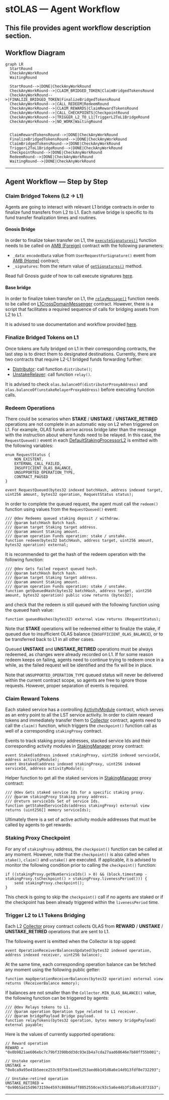 # stOLAS — Agent Workflow

This file provides agent workflow description section. 
---

## Workflow Diagram

```mermaid
graph LR
  StartRound
  CheckAnyWorkRound
  WaitingRound

  StartRound-->|DONE|CheckAnyWorkRound
  CheckAnyWorkRound-->|CLAIM_BRIDGED_TOKEN|ClaimBridgedTokensRound
  CheckAnyWorkRound-->|FINALIZE_BRIDGED_TOKEN|FinalizeBridgedTokensRound
  CheckAnyWorkRound-->|CALL_REDEEM|RedeemRound
  CheckAnyWorkRound-->|CLAIM_REWARDS|ClaimRewardTokensRound
  CheckAnyWorkRound-->|CALL_CHECKPOINTS|CheckpointRound 
  CheckAnyWorkRound-->|TRIGGER_L2_TO_L1|TriggerL2ToL1BridgeRound
  CheckAnyWorkRound-->|NO_WORK|WaitingRound
  

  ClaimRewardTokensRound-->|DONE|CheckAnyWorkRound
  FinalizeBridgedTokensRound-->|DONE|CheckAnyWorkRound
  ClaimBridgedTokensRound-->|DONE|CheckAnyWorkRound
  TriggerL2ToL1BridgeRound-->|DONE|CheckAnyWorkRound
  CheckpointRound-->|DONE|CheckAnyWorkRound
  RedeemRound-->|DONE|CheckAnyWorkRound
  WaitingRound-->|DONE|CheckAnyWorkRound
```

---

## Agent Workflow — Step by Step

### Claim Bridged Tokens (L2 -> L1)

Agents are going to interact with relevant L1 bridge contracts in order to finalize fund transfers from L2 to L1.
Each native bridge is specific to its fund transfer finalization times and routines.

#### Gnosis Bridge

In order to finalize token transfer on L1, the [`executeSignatures()`](https://etherscan.io/address/0x4C36d2919e407f0Cc2Ee3c993ccF8ac26d9CE64e#writeProxyContract#F3)
function needs to be called on [AMB (Foreign)](https://docs.gnosischain.com/bridges/About%20Token%20Bridges/amb-bridge#contracts)
contract with the following parameters:
- `_data`: `encodedData` value from `UserRequestForSignature()` event from [AMB (Home)](https://gnosisscan.io/address/0x75Df5AF045d91108662D8080fD1FEFAd6aA0bb59#events) contract;
- `_signatures`: from the return value of [`getSignatures()`](https://gnosisscan.io/address/0x7d94ece17e81355326e3359115D4B02411825EdD#readContract#F2) method.

Read full Gnosis guide of how to call execute signatures [here](https://docs.gnosischain.com/bridges/About%20Token%20Bridges/amb-bridge#how-to-call-executesignatures-on-foreign-amb-ethereum).

#### Base bridge

In order to finalize token transfer on L1, the [`relayMessage()`](https://etherscan.io/address/0x866E82a600A1414e583f7F13623F1aC5d58b0Afa#writeProxyContract#F2)
function needs to be called on [L1CrossDomainMessenger](https://docs.base.org/base-chain/network-information/base-contracts#ethereum-mainnet) contract.
However, there is a script that facilitates a required sequence of calls for bridging assets from L2 to L1.

It is advised to use documentation and workflow provided [here](https://github.com/valory-xyz/l2_withdraws/tree/main?tab=readme-ov-file#base).

### Finalize Bridged Tokens on L1

Once tokens are fully bridged on L1 in their corresponding contracts, the last step is to direct them to designated destinations.
Currently, there are two contracts that require L2-L1 bridged funds forwarding further:
- [Distributor](../contracts/l1/Distributor.sol): call function `distribute()`;
- [UnstakeRelayer](../contracts/l1/UnstakeRelayer.sol): call function `relay()`.

It is advised to check `olas.balanceOf(distributorProxyAddress)` and `olas.balanceOf(unstakeRelayerProxyAddress)` before executing function calls.

### Redeem Operations

There could be scenarios when **STAKE** / **UNSTAKE** / **UNSTAKE_RETIRED** operations are not complete in an automatic way on L2 when triggered on L1.
For example, OLAS funds arrive across bridge later than the message with the instruction about where funds need to be relayed.
In this case, the `RequestQueued()` event in each [DefaultStakingProcessorL2](../contracts/l2/bridging/DefaultStakingProcessorL2.sol)
is emitted with the following variables:

```solidity
enum RequestStatus {
    NON_EXISTENT,
    EXTERNAL_CALL_FAILED,
    INSUFFICIENT_OLAS_BALANCE,
    UNSUPPORTED_OPERATION_TYPE,
    CONTRACT_PAUSED
}

event RequestQueued(bytes32 indexed batchHash, address indexed target, uint256 amount, bytes32 operation, RequestStatus status);
```

In order to complete the queued request, the agent must call the `redeem()` function using values from the `RequestQueued()` event:
```solidity
/// @dev Redeems queued staking deposit / withdraw.
/// @param batchHash Batch hash.
/// @param target Staking target address.
/// @param amount Staking amount.
/// @param operation Funds operation: stake / unstake.
function redeem(bytes32 batchHash, address target, uint256 amount, bytes32 operation) external;
```

It is recommended to get the hash of the redeem operation with the following function:
```solidity
/// @dev Gets failed request queued hash.
/// @param batchHash Batch hash.
/// @param target Staking target address.
/// @param amount Staking amount.
/// @param operation Funds operation: stake / unstake.
function getQueuedHash(bytes32 batchHash, address target, uint256 amount, bytes32 operation) public view returns (bytes32);
```

and check that the redeem is still queued with the following function using the queued hash value:
```solidity
function queuedHashes(bytes32) external view returns (RequestStatus);
```

Note that **STAKE** operations will be redeemed either to finalize the stake, if queued due to insufficient OLAS balance
(`INSUFFICIENT_OLAS_BALANCE`), or to be transferred back to L1 in all other cases.

Queued **UNSTAKE** and **UNSTAKE_RETIRED** operations must be always redeemed, as changes were already recorded on L1.
If for some reason redeem keeps on failing, agents need to continue trying to redeem once in a while, as the failed request
will be identified and the fix will be in place.

Note that `UNSUPPORTED_OPERATION_TYPE` queued status will never be delivered within the current contract scope,
so agents are free to ignore those requests. However, proper separation of events is required.

### Claim Reward Tokens

Each staked service has a controlling [ActivityModule](../contracts/l2/ActivityModule.sol) contract, which serves as an entry point
to all the LST service activity. In order to claim reward tokens and immediately transfer them to [Collector](../contracts/l2/Collector.sol)
contract, agents need to call the `claim()` function, which triggers the `checkpoint()` function call as well of a corresponding `stakingProxy` contract.

Events to track staking proxy addresses, stacked service Ids and their corresponding activity modules in [StakingManager](../contracts/l2/StakingManager.sol) proxy contract:
```solidity
event Staked(address indexed stakingProxy, uint256 indexed serviceId, address activityModule);
event Unstaked(address indexed stakingProxy, uint256 indexed serviceId, address activityModule);
```

Helper function to get all the staked services in [StakingManager](../contracts/l2/StakingManager.sol) proxy contract:
```solidity
/// @dev Gets staked service Ids for a specific staking proxy.
/// @param stakingProxy Staking proxy address.
/// @return serviceIds Set of service Ids.
function getStakedServiceIds(address stakingProxy) external view returns (uint256[] memory serviceIds);
```

Ultimately there is a set of active activity module addresses that must be called by agents to get rewards.

### Staking Proxy Checkpoint

For any of `stakingProxy` address, the `checkpoint()` function can be called at any moment. However, note that the `checkpoint()`
is also called when `stake()`, `claim()` and `ustake()` are executed. If applicable, it is advised to monitor the following condition
prior to calling the `checkpoint()` function:
```
if ((stakingProxy.getNumServiceIds() > 0) && (block.timestamp - stakingProxy.tsCheckpoint() > stakingProxy.livenessPeriod())) {
    send stakingProxy.checkpoint();
}
```

This check is going to skip the `checkpoint()` call if no agents are staked or if the checkpoint has been already
triggered within the `livenessPeriod` time.

### Trigger L2 to L1 Tokens Bridging

Each L2 [Collector](../contracts/l2/Collector.sol) proxy contract collects OLAS from **REWARD** / **UNSTAKE** / **UNSTAKE_RETIRED**
operations that are sent to L1.

The following event is emitted when the Collector is top upped:
```solidity
event OperationReceiverBalancesUpdated(bytes32 indexed operation, address indexed receiver, uint256 balance);
```

At the same time, each corresponding operation balance can be fetched any moment using the following public getter:
```solidity
function mapOperationReceiverBalances(bytes32 operation) external view returns (ReceiverBalance memory);
```

If balances are not smaller than the `Collector.MIN_OLAS_BALANCE()` value, the following function can be triggered by agents:
```solidity
/// @dev Relays tokens to L1.
/// @param operation Operation type related to L1 receiver.
/// @param bridgePayload Bridge payload.
function relayTokens(bytes32 operation, bytes memory bridgePayload) external payable;
```

Here is the values of currently supported operations:
```
// Reward operation
REWARD = "0x0b9821ae606ebc7c79bf3390bdd3dc93e1b4a7cda27aad60646e7b88ff55b001";

// Unstake operation
UNSTAKE = "0x8ca9a95e41b5eece253c93f5b31eed1253aed6b145d8a6e14d913fdf8e732293";

// Unstake-retired operation
UNSTAKE_RETIRED = "0x9065ad15d9673159e4597c86084aff8052550cec93c5a6e44b3f1dba4c8731b3";
```

---
